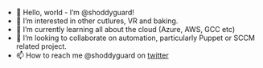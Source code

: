 - 👋 Hello, world - I’m @shoddyguard!
- 👀 I’m interested in other cutlures, VR and baking.
- 🌱 I’m currently learning all about the cloud (Azure, AWS, GCC etc)
- 💞️ I’m looking to collaborate on automation, particularly Puppet or SCCM related project.
- 📫 How to reach me @shoddyguard on [twitter](https://twitter.com/ShoddyGuard)

<!---
shoddyguard/shoddyguard is a ✨ special ✨ repository because its `README.md` (this file) appears on your GitHub profile.
You can click the Preview link to take a look at your changes.
--->
